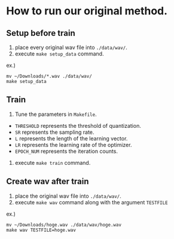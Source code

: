 # How to run our original method.
## Setup before train
1. place every original wav file into `./data/wav/`.
1. execute `make setup_data` command.

ex.)
```
mv ~/Downloads/*.wav ./data/wav/
make setup_data
```

## Train
1. Tune the parameters in `Makefile`.
  - `THRESHOLD` represents the threshold of quantization.
  - `SR` represents the sampling rate.
  - `L` represents the length of the learning vector.
  - `LR` represents the learning rate of the optimizer.
  - `EPOCH_NUM` represents the iteration counts.
1. execute `make train` command.

## Create wav after train
1. place the original wav file into `./data/wav/`.
1. execute `make wav` command along with the argument `TESTFILE`

ex.)
```
mv ~/Downloads/hoge.wav ./data/wav/hoge.wav
make wav TESTFILE=hoge.wav
```
